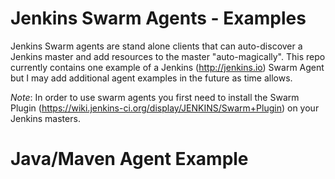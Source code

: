 # Jenkins Swarm Agents - Examples

Jenkins Swarm agents are stand alone clients that can auto-discover a Jenkins master and add resources to the master "auto-magically". This repo currently contains one example of a Jenkins (http://jenkins.io) Swarm Agent but I may add additional agent examples in the future as time allows.

*Note*: In order to use swarm agents you first need to install the Swarm Plugin (https://wiki.jenkins-ci.org/display/JENKINS/Swarm+Plugin) on your Jenkins masters.

# Java/Maven Agent Example



 